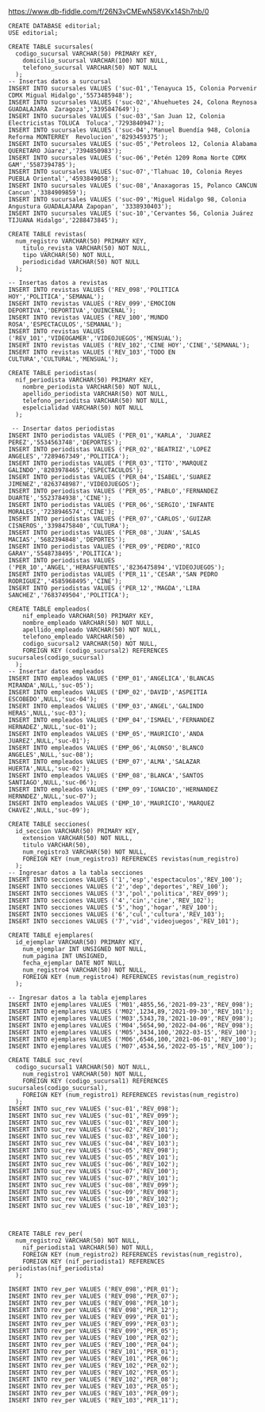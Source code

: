 
https://www.db-fiddle.com/f/26N3vCMEwN58VKx14Sh7nb/0

    CREATE DATABASE editorial;
    USE editorial;

    CREATE TABLE sucursales(
      codigo_sucursal VARCHAR(50) PRIMARY KEY,
        domicilio_sucursal VARCHAR(100) NOT NULL,
        telefono_sucursal VARCHAR(50) NOT NULL
      );
    -- Insertas datos a surcursal
    INSERT INTO sucursales VALUES ('suc-01','Tenayuca 15, Colonia Porvenir CDMX	Migual Hidalgo','5573485948');	
    INSERT INTO sucursales VALUES ('suc-02','Ahuehuetes 24, Colona Reynosa GUADALAJARA	Zaragoza','3395847649');
    INSERT INTO sucursales VALUES ('suc-03','San Juan 12, Colonia Electricistas TOLUCA	Toluca','7293840947');
    INSERT INTO sucursales VALUES ('suc-04','Manuel Buendía 948, Colonia Reforma MONTERREY	Revolucion','8293459375');
    INSERT INTO sucursales VALUES ('suc-05','Petroleos 12, Colonia Alabama QUERETARO Júarez','7394850983');
    INSERT INTO sucursales VALUES ('suc-06','Petén 1209 Roma Norte CDMX	GAM','5587394785');
    INSERT INTO sucursales VALUES ('suc-07','Tlahuac 10, Colonia Reyes PUEBLA Oriental','4593849058');
    INSERT INTO sucursales VALUES ('suc-08','Anaxagoras 15, Polanco CANCUN	Cancun','3384909859');
    INSERT INTO sucursales VALUES ('suc-09','Miguel Hidalgo 98, Colonia Angustura GUADALAJARA Zapopan', '3338930403');
    INSERT INTO sucursales VALUES ('suc-10','Cervantes 56, Colonia Juárez TIJUANA Hidalgo','2288473845');

    CREATE TABLE revistas(
      num_registro VARCHAR(50) PRIMARY KEY,
        titulo_revista VARCHAR(50) NOT NULL,
        tipo VARCHAR(50) NOT NULL,
        periodicidad VARCHAR(50) NOT NULL
      );

    -- Insertas datos a revistas
    INSERT INTO revistas VALUES ('REV_098','POLITICA HOY','POLITICA','SEMANAL');
    INSERT INTO revistas VALUES ('REV_099','EMOCION DEPORTIVA','DEPORTIVA','QUINCENAL');
    INSERT INTO revistas VALUES ('REV_100','MUNDO ROSA','ESPECTACULOS','SEMANAL');
    INSERT INTO revistas VALUES ('REV_101','VIDEOGAMER','VIDEOJUEGOS','MENSUAL');
    INSERT INTO revistas VALUES ('REV_102','CINE HOY','CINE','SEMANAL');
    INSERT INTO revistas VALUES ('REV_103','TODO EN CULTURA','CULTURAL','MENSUAL');

    CREATE TABLE periodistas(
      nif_periodista VARCHAR(50) PRIMARY KEY,
        nombre_periodista VARCHAR(50) NOT NULL,
        apellido_periodista VARCHAR(50) NOT NULL,
        telefono_perioditsa VARCHAR(50) NOT NULL,
        espelcialidad VARCHAR(50) NOT NULL
      );

     -- Insertar datos periodistas
    INSERT INTO periodistas VALUES ('PER_01','KARLA', 'JUAREZ PEREZ','5534563748','DEPORTES');
    INSERT INTO periodistas VALUES ('PER_02','BEATRIZ','LOPEZ	ANGELES','7289467349','POLITICA');
    INSERT INTO periodistas VALUES ('PER_03','TITO','MARQUEZ	GALINDO','8203978465','ESPECTACULOS');
    INSERT INTO periodistas VALUES ('PER_04','ISABEL','SUAREZ	JIMENEZ','8263748987','VIDEOJUEGOS');
    INSERT INTO periodistas VALUES ('PER_05','PABLO','FERNANDEZ	DUARTE','5523784938','CINE');
    INSERT INTO periodistas VALUES ('PER_06','SERGIO','INFANTE	MORALES','7238946574','CINE');
    INSERT INTO periodistas VALUES ('PER_07','CARLOS','GUIZAR	CISNEROS','3398475840','CULTURA');
    INSERT INTO periodistas VALUES ('PER_08','JUAN','SALAS	MACIAS','5682394848','DEPORTES');
    INSERT INTO periodistas VALUES ('PER_09','PEDRO','RICO	GARAY','5548738495','POLITICA');
    INSERT INTO periodistas VALUES ('PER_10','ANGEL','HERASFUENTES','8236475894','VIDEOJUEGOS');
    INSERT INTO periodistas VALUES ('PER_11','CESAR','SAN PEDRO	RODRIGUEZ','4585968495','CINE');
    INSERT INTO periodistas VALUES ('PER_12','MAGDA','LIRA	SANCHEZ','7683749504','POLITICA');

    CREATE TABLE empleados(
        nif_empleado VARCHAR(50) PRIMARY KEY,
        nombre_empleado VARCHAR(50) NOT NULL,
        apellido_empleado VARCHAR(50) NOT NULL,
        telefono_empleado VARCHAR(50) ,
        codigo_sucursal2 VARCHAR(50) NOT NULL,
        FOREIGN KEY (codigo_sucursal2) REFERENCES sucursales(codigo_sucursal)
      );
    -- Insertar datos empleados
    INSERT INTO empleados VALUES ('EMP_01','ANGELICA','BLANCAS	MIRANDA',NULL,'suc-05');
    INSERT INTO empleados VALUES ('EMP_02','DAVID','ASPEITIA	ESCOBEDO',NULL,'suc-04');
    INSERT INTO empleados VALUES ('EMP_03','ANGEL','GALINDO	HERAS',NULL,'suc-03');
    INSERT INTO empleados VALUES ('EMP_04','ISMAEL','FERNANDEZ	HERNADEZ',NULL,'suc-01');
    INSERT INTO empleados VALUES ('EMP_05','MAURICIO','ANDA	JUAREZ',NULL,'suc-01');
    INSERT INTO empleados VALUES ('EMP_06','ALONSO','BLANCO	ANGELES',NULL,'suc-08');
    INSERT INTO empleados VALUES ('EMP_07','ALMA','SALAZAR	HUERTA',NULL,'suc-02');
    INSERT INTO empleados VALUES ('EMP_08','BLANCA','SANTOS	SANTIAGO',NULL,'suc-06');
    INSERT INTO empleados VALUES ('EMP_09','IGNACIO','HERNANDEZ	HERNNDEZ',NULL,'suc-07');
    INSERT INTO empleados VALUES ('EMP_10','MAURICIO','MARQUEZ	CHAVEZ',NULL,'suc-09');

    CREATE TABLE secciones(
      id_seccion VARCHAR(50) PRIMARY KEY,
        extension VARCHAR(50) NOT NULL,
        titulo VARCHAR(50),
        num_registro3 VARCHAR(50) NOT NULL,
        FOREIGN KEY (num_registro3) REFERENCES revistas(num_registro)
      );
    -- Ingresar datos a la tabla secciones
    INSERT INTO secciones VALUES ('1','esp','espectaculos','REV_100');
    INSERT INTO secciones VALUES ('2','dep','deportes','REV_100');
    INSERT INTO secciones VALUES ('3','pol','politica','REV_099');
    INSERT INTO secciones VALUES ('4','cin','cine','REV_102');
    INSERT INTO secciones VALUES ('5','hog','hogar','REV_100');
    INSERT INTO secciones VALUES ('6','cul','cultura','REV_103');
    INSERT INTO secciones VALUES ('7','vid','videojuegos','REV_101');

    CREATE TABLE ejemplares(
      id_ejemplar VARCHAR(50) PRIMARY KEY,
        num_ejemplar INT UNSIGNED NOT NULL,
        num_pagina INT UNSIGNED,
        fecha_ejemplar DATE NOT NULL,
        num_registro4 VARCHAR(50) NOT NULL,
        FOREIGN KEY (num_registro4) REFERENCES revistas(num_registro)
      );

    -- Ingresar datos a la tabla ejemplares
    INSERT INTO ejemplares VALUES ('M01',4855,56,'2021-09-23','REV_098');
    INSERT INTO ejemplares VALUES ('M02',1234,89,'2021-09-30','REV_101');
    INSERT INTO ejemplares VALUES ('M03',5343,78,'2021-10-09','REV_098');
    INSERT INTO ejemplares VALUES ('M04',5654,90,'2022-04-06','REV_098');
    INSERT INTO ejemplares VALUES ('M05',3434,100,'2022-03-15','REV_100');
    INSERT INTO ejemplares VALUES ('M06',6546,100,'2021-06-01','REV_100');
    INSERT INTO ejemplares VALUES ('M07',4534,56,'2022-05-15','REV_100');

    CREATE TABLE suc_rev(
      codigo_sucursal1 VARCHAR(50) NOT NULL,
        num_registro1 VARCHAR(50) NOT NULL,
        FOREIGN KEY (codigo_sucursal1) REFERENCES sucursales(codigo_sucursal),
        FOREIGN KEY (num_registro1) REFERENCES revistas(num_registro)
      );
    INSERT INTO suc_rev VALUES ('suc-01','REV_098');
    INSERT INTO suc_rev VALUES ('suc-01','REV_099');
    INSERT INTO suc_rev VALUES ('suc-01','REV_100');
    INSERT INTO suc_rev VALUES ('suc-02','REV_101');
    INSERT INTO suc_rev VALUES ('suc-03','REV_100');
    INSERT INTO suc_rev VALUES ('suc-04','REV_103');
    INSERT INTO suc_rev VALUES ('suc-05','REV_098');
    INSERT INTO suc_rev VALUES ('suc-05','REV_101');
    INSERT INTO suc_rev VALUES ('suc-06','REV_102');
    INSERT INTO suc_rev VALUES ('suc-07','REV_100');
    INSERT INTO suc_rev VALUES ('suc-07','REV_101');
    INSERT INTO suc_rev VALUES ('suc-08','REV_099');
    INSERT INTO suc_rev VALUES ('suc-09','REV_098');
    INSERT INTO suc_rev VALUES ('suc-10','REV_102');
    INSERT INTO suc_rev VALUES ('suc-10','REV_103');



    CREATE TABLE rev_per(
      num_registro2 VARCHAR(50) NOT NULL,
        nif_periodista1 VARCHAR(50) NOT NULL,
        FOREIGN KEY (num_registro2) REFERENCES revistas(num_registro),
        FOREIGN KEY (nif_periodista1) REFERENCES periodistas(nif_periodista)
      );

    INSERT INTO rev_per VALUES ('REV_098','PER_01');
    INSERT INTO rev_per VALUES ('REV_098','PER_07');
    INSERT INTO rev_per VALUES ('REV_098','PER_10');
    INSERT INTO rev_per VALUES ('REV_098','PER_12');
    INSERT INTO rev_per VALUES ('REV_099','PER_01');
    INSERT INTO rev_per VALUES ('REV_099','PER_03');
    INSERT INTO rev_per VALUES ('REV_099','PER_05');
    INSERT INTO rev_per VALUES ('REV_100','PER_02');
    INSERT INTO rev_per VALUES ('REV_100','PER_04');
    INSERT INTO rev_per VALUES ('REV_101','PER_01');
    INSERT INTO rev_per VALUES ('REV_101','PER_06');
    INSERT INTO rev_per VALUES ('REV_102','PER_02');
    INSERT INTO rev_per VALUES ('REV_102','PER_05');
    INSERT INTO rev_per VALUES ('REV_102','PER_08');
    INSERT INTO rev_per VALUES ('REV_103','PER_05');
    INSERT INTO rev_per VALUES ('REV_103','PER_09');
    INSERT INTO rev_per VALUES ('REV_103','PER_11');

